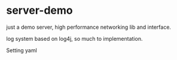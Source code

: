 # server-demo
just a demo server, high performance networking lib and interface.

log system based on log4j, so much to implementation.

Setting yaml

